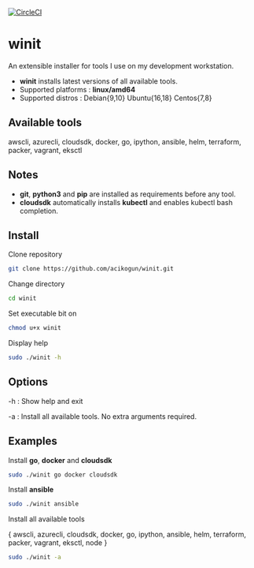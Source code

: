 
[![CircleCI](https://circleci.com/gh/acikogun/winit.svg?style=svg)](https://circleci.com/gh/acikogun/winit)

# winit

An extensible installer for tools I use on my development workstation.

- **winit** installs latest versions of all available tools.
- Supported platforms : **linux/amd64**
- Supported distros   : Debian{9,10} Ubuntu{16,18} Centos{7,8}

## Available tools

awscli, azurecli, cloudsdk, docker, go, ipython, ansible, helm, terraform, packer, vagrant, eksctl

## Notes

- **git**, **python3** and **pip** are installed as requirements before any tool.
- **cloudsdk** automatically installs **kubectl** and enables kubectl bash completion.

## Install

 Clone repository

```bash
git clone https://github.com/acikogun/winit.git
```

Change directory

```bash
cd winit
```

Set executable bit on

```bash
chmod u+x winit
```

Display help

```bash
sudo ./winit -h
```

## Options

  -h : Show help and exit

  -a : Install all available tools. No extra arguments required.

## Examples

Install **go**, **docker** and **cloudsdk**

```bash
sudo ./winit go docker cloudsdk
```

Install **ansible**

```bash
sudo ./winit ansible
```

Install all available tools

{ awscli, azurecli, cloudsdk, docker, go, ipython, ansible, helm, terraform, packer, vagrant, eksctl, node }

```bash
sudo ./winit -a
```
